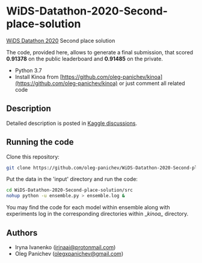# WiDS-Datathon-2020-Second-place-solution
[WiDS Datathon 2020](https://www.kaggle.com/c/widsdatathon2020) Second place solution

The code, provided here, allows to generate a final submission, that scored **0.91378** on the public leaderboard and **0.91485** on the private.
* Python 3.7
* Install Kinoa from [https://github.com/oleg-panichev/kinoa](https://github.com/oleg-panichev/kinoa) or just comment all related code

## Description
Detailed description is posted in [Kaggle discussions](https://www.kaggle.com/c/widsdatathon2020/discussion/132387).

## Running the code

Clone this repository:
```sh
git clone https://github.com/oleg-panichev/WiDS-Datathon-2020-Second-place-solution.git
```

Put the data in the 'input' directory and run the code:

```sh
cd WiDS-Datathon-2020-Second-place-solution/src
nohup python -u ensemble.py > ensemble.log &
```

You may find the code for each model within ensemble along with experiments log in the corresponding directories within \__kinoa\__ directory.

## Authors
- Iryna Ivanenko ([irinaai@protonmail.com](mailto:irinaai@protonmail.com))
- Oleg Panichev ([olegxpanichev@gmail.com](mailto:olegxpanichev@gmail.com))
